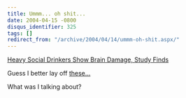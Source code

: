 ```yaml
---
title: Ummm... oh shit...
date: 2004-04-15 -0800
disqus_identifier: 325
tags: []
redirect_from: "/archive/2004/04/14/ummm-oh-shit.aspx/"
---
```


[Heavy Social Drinkers Show Brain Damage, Study
Finds](http://story.news.yahoo.com/news?tmpl=story2&u=/nm/health_drinkers_dc "Heavy Social Drinkers Show Brain Damage, Study Finds")

Guess I better lay off
[these...](https://haacked.com/archive/2004/03/30/a-new-drink.aspx)

What was I talking about?

